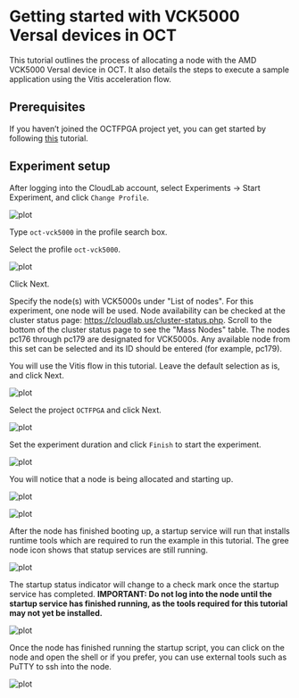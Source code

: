 # Getting started with VCK5000 Versal devices in OCT

This tutorial outlines the process of allocating a node with the AMD VCK5000 Versal device in OCT. It also details the steps to execute a sample application using the Vitis acceleration flow.

## Prerequisites

If you haven’t joined the OCTFPGA project yet, you can get started by following [this](https://github.com/OCT-FPGA/OCT-Tutorials/tree/master/cloudlab-setup) tutorial.

## Experiment setup
After logging into the CloudLab account, select Experiments -> Start Experiment, and click `Change Profile`.

![plot](images/vck5000-change-profile.png)

Type `oct-vck5000` in the profile search box.
 
Select the profile `oct-vck5000`.

![plot](images/vck5000-profile.png)

Click Next.

Specify the node(s) with VCK5000s under "List of nodes". For this experiment, one node will be used. Node availability can be checked at the cluster status page: https://cloudlab.us/cluster-status.php. Scroll to the bottom of the cluster status page to see the "Mass Nodes" table. The nodes pc176 through pc179 are designated for VCK5000s. Any available node from this set can be selected and its ID should be entered (for example, pc179).

You will use the Vitis flow in this tutorial. Leave the default selection as is, and click Next.

![plot](images/vck5000-parameterize.png)

Select the project `OCTFPGA` and click Next.

![plot](images/vck5000-project.png)

Set the experiment duration and click `Finish` to start the experiment. 

![plot](images/vck5000-duration.png)

You will notice that a node is being allocated and starting up.

![plot](images/vck5000-provision.png)

![plot](images/vck5000-boot.png)

After the node has finished booting up, a startup service will run that installs runtime tools which are required to run the example in this tutorial. The gree node icon shows that statup services are still running.

![plot](images/vck5000-booted.png)

The startup status indicator will change to a check mark once the startup service has completed. **IMPORTANT: Do not log into the node until the startup service has finished running, as the tools required for this tutorial may not yet be installed.**

![plot](images/vck5000-ready.png)

Once the node has finished running the startup script, you can click on the node and open the shell or if you prefer, you can use external tools such as PuTTY to ssh into the node.

![plot](images/vck5000-ready.png)






